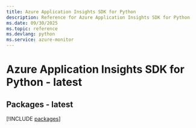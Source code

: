 ```yaml
---
title: Azure Application Insights SDK for Python
description: Reference for Azure Application Insights SDK for Python
ms.date: 09/30/2025
ms.topic: reference
ms.devlang: python
ms.service: azure-monitor
---
```

# Azure Application Insights SDK for Python - latest
## Packages - latest
[!INCLUDE [packages](application-insights-index.md)]